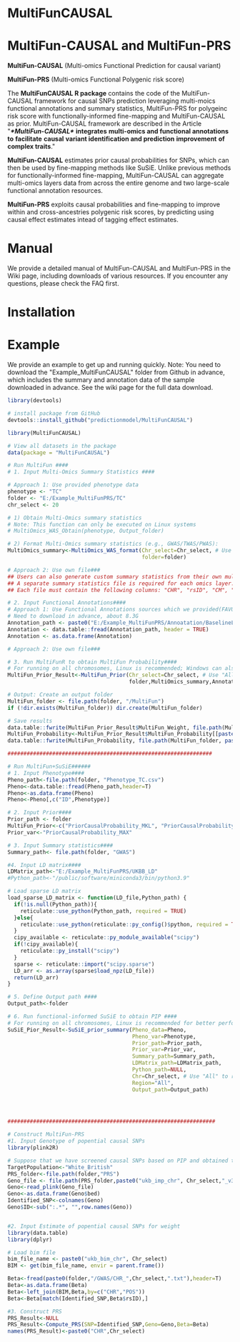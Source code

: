 # MultiFunCAUSAL

# MultiFun-CAUSAL and MultiFun-PRS
**MultiFun-CAUSAL** (Multi-omics Functional Prediction for causal variant)

**MultiFun-PRS** (Multi-omics Functional Polygenic risk score)


The **MultiFunCAUSAL R package** contains the code of the MultiFun-CAUSAL framework for causal SNPs prediction leveraging multi-moics functional annotations and summary statistics, MultiFun-PRS for polygeinc risk score with functionally-informed fine-mapping and MultiFun-CAUSAL as prior. MultiFun-CAUSAL framework are described in the Article "***\*MultiFun-CAUSAL\**** **integrates** **multi-omics and functional annotations** **to** **facilitate** **causal** **variant identification and prediction** **improvement** **of complex traits**."

**MultiFun-CAUSAL** estimates prior causal probabilities for SNPs,  which can then be used by fine-mapping methods like SuSiE. Unlike previous methods for functionally-informed fine-mapping, MultiFun-CAUSAL can aggregate multi-omics layers data from across the entire genome and two large-scale functional annotation resources.

**MultiFun-PRS** exploits causal probabilities and fine-mapping to improve within and cross-ancestries polygenic risk scores, by predicting using causal effect estimates intead of tagging effect estimates.

# Manual
We provide a detailed manual of MultiFun-CAUSAL and MultiFun-PRS in the Wiki page, including downloads of various resources. If you encounter any questions, please check the FAQ first.

# Installation



# Example

We provide an example to get up and running quickly.
Note: You need to download the "Example_MultiFunCAUSAL" folder from Github in advance, which includes the summary and annotation data of the sample downloaded in advance. See the wiki page for the full data download.

```R
library(devtools)

# install package from GitHub
devtools::install_github("predictionmodel/MultiFunCAUSAL")

library(MultiFunCAUSAL)

# View all datasets in the package
data(package = "MultiFunCAUSAL")

# Run MultiFun ####
# 1. Input Multi-Omics Summary Statistics ####

# Approach 1: Use provided phenotype data
phenotype <- "TC"
folder <- "E:/Example_MultiFunPRS/TC"
chr_select <- 20

# 1) Obtain Multi-Omics summary statistics
# Note: This function can only be executed on Linux systems
# MultiOmics_WAS_Obtain(phenotype, Output_folder)

# 2) Format Multi-Omics summary statistics (e.g., GWAS/TWAS/PWAS):
MultiOmics_summary<-MultiOmics_WAS_format(Chr_select=Chr_select, # Use "All" to run all chromosomes
                                          folder=folder)

# Approach 2: Use own file###
## Users can also generate custom summary statistics from their own multi-omics data. Please ensure the following:
## A separate summary statistics file is required for each omics layer.
## Each file must contain the following columns: "CHR", "rsID", "CM", "POS", "A1", "A2", and a column representing statistical significance("Index"), such as P values or posterior inclusion probabilities (PIP) from fine-mapping. Alternatively, binary indicators (e.g., 0/1) can be used to denote significance based on other criteria.

# 2. Input Functional Annotations####
# Approach 1: Use Functional Annotations sources which we provided(FAVOR+BaselineLFmodel)###
# Need to download in advance, about 8.3G
Annotation_path <- paste0("E:/Example_MultiFunPRS/Annoatation/BaselineLF_FAVOR/Annot_BaselineLF_FAVOR_qc_", Chr_select, ".csv")
Annotation <- data.table::fread(Annotation_path, header = TRUE)
Annotation <- as.data.frame(Annotation)

# Approach 2: Use own file###

# 3. Run MultiFunR to obtain MultiFun Probability####
# For running on all chromosomes, Linux is recommended; Windows can also run but may take longer
MultiFun_Prior_Result<-MultiFun_Prior(Chr_select=Chr_select, # Use "All" to run all chromosomes
                                      folder,MultiOmics_summary,Annotation)

# Output: Create an output folder
MultiFun_folder <- file.path(folder, "/MultiFun")
if (!dir.exists(MultiFun_folder)) dir.create(MultiFun_folder)

# Save results
data.table::fwrite(MultiFun_Prior_Result$MultiFun_Weight, file.path(MultiFun_folder, "MultiFun_Weight.csv"))
MultiFun_Probability<-MultiFun_Prior_Result$MultiFun_Probability[[paste0("CHR",Chr_select)]]
data.table::fwrite(MultiFun_Probability, file.path(MultiFun_folder, paste0("MultiFun_Probability_CHR", Chr_select, ".txt")), row.names = FALSE)

################################################################

# Run MultiFun+SuSiE######
# 1. Input Phenotype####
Pheno_path<-file.path(folder, "Phenotype_TC.csv")
Pheno<-data.table::fread(Pheno_path,header=T)
Pheno<-as.data.frame(Pheno)
Pheno<-Pheno[,c("ID",Phenotype)]

# 2. Input Prior####
Prior_path <- folder
MultiFun_Prior<-c("PriorCausalProbability_MKL", "PriorCausalProbability_MAX")
Prior_var<-"PriorCausalProbability_MAX"

# 3. Input Summary statistics####
Summary_path<- file.path(folder, "GWAS")

#4. Input LD matrix####
LDMatrix_path<-"E:/Example_MultiFunPRS/UKBB_LD"
#Python_path<-"/public/software/miniconda3/bin/python3.9"

# Load sparse LD matrix
load_sparse_LD_matrix <- function(LD_file,Python_path) {
  if(!is.null(Python_path)){
    reticulate::use_python(Python_path, required = TRUE)
  }else{
    reticulate::use_python(reticulate::py_config()$python, required = TRUE)
  }
  cipy_available <- reticulate::py_module_available("scipy")
  if(!cipy_available){
    reticulate::py_install("scipy")
  }
  sparse <- reticulate::import("scipy.sparse")
  LD_arr <- as.array(sparse$load_npz(LD_file))
  return(LD_arr)
}

# 5. Define Output path ####
Output_path<-folder

# 6. Run functional-informed SuSiE to obtain PIP ####
# For running on all chromosomes, Linux is recommended for better performance
SuSiE_Pior_Result<-SuSiE_prior_summary(Pheno_data=Pheno,
                                       Pheno_var=Phenotype,
                                       Prior_path=Prior_path,
                                       Prior_var=Prior_var,
                                       Summary_path=Summary_path,
                                       LDMatrix_path=LDMatrix_path,
                                       Python_path=NULL,
                                       Chr=Chr_select, # Use "All" to run all chromosomes
                                       Region="All",
                                       Output_path=Output_path)
              



#################################################################

# Construct MultiFun-PRS
#1. Input Genotype of popential causal SNPs
library(plink2R)

# Suppose that we have screened causal SNPs based on PIP and obtained the genotypes of causal SNPs in the population of interest
TargetPopulation<-"White_British"
PRS_folder<-file.path(folder,"PRS") 
Geno_file <- file.path(PRS_folder,paste0("ukb_imp_chr", Chr_select,"_v3_qc_",TargetPopulation,"_Identified"))
Geno<-read_plink(Geno_file)
Geno<-as.data.frame(Geno$bed)
Identified_SNP<-colnames(Geno)
Geno$ID<-sub(":.*", "",row.names(Geno))


#2. Input Estimate of popential causal SNPs for weight
library(data.table)
library(dplyr)

# Load bim file
bim_file_name <- paste0("ukb_bim_chr", Chr_select)
BIM <- get(bim_file_name, envir = parent.frame())

Beta<-fread(paste0(folder,"/GWAS/CHR_",Chr_select,".txt"),header=T)
Beta<-as.data.frame(Beta)
Beta<-left_join(BIM,Beta,by=c("CHR","POS"))
Beta<-Beta[match(Identified_SNP,Beta$rsID),]

#3. Construct PRS
PRS_Result<-NULL
PRS_Result<-Compute_PRS(SNP=Identified_SNP,Geno=Geno,Beta=Beta)
names(PRS_Result)<-paste0("CHR",Chr_select)


```

